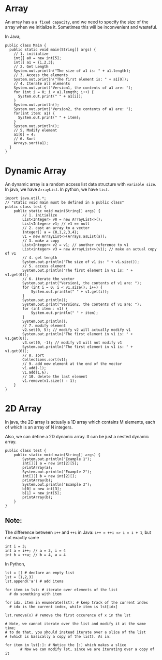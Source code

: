 # Array
An array has a `a fixed capacity`, and we need to specify the size of the array when we initialize it. Sometimes this will be inconvenient and wasteful.

In Java,
```
public class Main {
  public static void main(String[] args) {
    // 1. initialize
    int[] a0 = new int[5];
    int[] a1 = {1,2,3};
    // 2. Get Length
    System.out.println("The size of a1 is: " + a1.length);
    // 3. Access the elements
    System.out.println("The first element is: " + a1[0]);
    // 4. Iterate all elements
    System.out.print("Version1, the contents of a1 are: ");
    for (int i = 0; i < a1.length; i++) {
      System.out.print(" " + a1[i]);
    }
    System.out.println();
    System.out.print("Version2, the contents of a1 are: ");
    for(int item: a1) {
      System.out.print(" " + item);
    }
    System.out.println();
    // 5. Modify element
    a1[0] = 4;
    // 6. Sort
    Arrays.sort(a1);
  }
}
```
# Dynamic Array
An dynamic array is a random access list data structure with `variable size`. In java, we have `ArrayList`. In python, we have `list`.

```
import java.util.*;
// "static void main must be defined in a public class"
public class test {
	public static void main(String[] args) {
		// 1. initialize
		List<Integer> v0 = new ArrayList<>();
		List<Integer> v1; // v1 == null
		// 2. cast an array to a vector
		Integer[] a = {0,1,2,3,4};
		v1 = new ArrayList<>(Arrays.asList(a));
		// 3. make a copy
		List<Integer> v2 = v1; // another reference to v1
		List<integer> v3 = new ArrayList<>(v1); // make an actual copy of v1
		// 4. get length
		System.out.println("The size of v1 is: " + v1.size());
		// 5. access element
		System.out.println("The first element in v1 is: " + v1.get(0));
		// 6. iterate the vector
		System.out.print("Version1, the contents of v1 are: ");
		for (int i = 0; i < v1.size(); i++) {
			System.out.println(" " + v1.get(i));
		}
		System.out.println();
		System.out.print("Version2, the contents of v1 are: ");
		for (int item : v1) {
			System.out.println(" " + item);
		}
		System.out.println();
		// 7. modify element
		v2.set(0, 5); // modify v2 will actually modify v1
		System.out.println("The first element in v1 is: " + v1.get(0));
		v3.set(0, -1); // modify v3 will not modify v1
		System.out.println("The first element in v1 is: " + v1.get(0));
		// 8. sort
		Collections.sort(v1);
		// 9. add new element at the end of the vector
		v1.add(-1);
		v1.add(1,6);
		// 10. delete the last element
		v1.remove(v1.size() - 1);
	}
}
```
# 2D Array
In java, the 2D array is actually a 1D array which contains M elements, each of which is an array of N integers.

Also, we can define a 2D dynamic array. It can be just a nested dynamic array.
```
public class test {
	public static void main(String[] args) {
		System.out.println("Example 1");
		int[][] a = new int[2][5];
		printArray(a);
		System.out.println("Example 2");
		int[][] b = new int[2][];
		printArray(b);
		System.out.println("Example 3");
		b[0] = new int[3];
		b[1] = new int[5];
		printArray(b);
	}
}
```

## Note:
The difference between `i++` and `++i` in Java:
`i++ = ++i => i = i + 1`, but not exactly same
```
int i = 3;
int a = i++; // a = 3, i = 4
int b = ++a; // b = 4, a = 4
```

In Python,
```
lst = [] # declare an empty list
lst = [1,2,3]
lst.append('a') # add items

for item in lst: # iterate over elements of the list
  # do something with item

for idx, item in enumerate(lst): # keep track of the current index
  # idx is the current index, while item is lst[idx]

lst.remove(x) # remove the first occurence of x in the lst

# Note, we cannot iterate over the list and modify it at the same time;
# to do that, you should instead iterate over a slice of the list
# (which is basically a copy of the list). As in:

for item in lst[:]: # Notice the [:] which makes a slice
       # Now we can modify lst, since we are iterating over a copy of it
```
